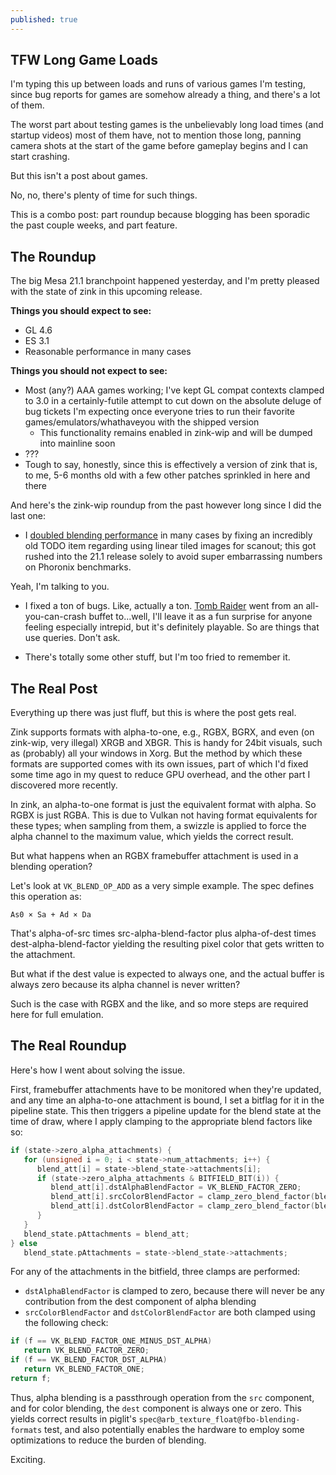```yaml
---
published: true
---
```

## TFW Long Game Loads

I'm typing this up between loads and runs of various games I'm testing, since bug reports for games are somehow already a thing, and there's a lot of them.

The worst part about testing games is the unbelievably long load times (and startup videos) most of them have, not to mention those long, panning camera shots at the start of the game before gameplay begins and I can start crashing.

But this isn't a post about games.

No, no, there's plenty of time for such things.

This is a combo post: part roundup because blogging has been sporadic the past couple weeks, and part feature.

## The Roundup
The big Mesa 21.1 branchpoint happened yesterday, and I'm pretty pleased with the state of zink in this upcoming release.

**Things you should expect to see:**
* GL 4.6
* ES 3.1
* Reasonable performance in many cases

**Things you should not expect to see:**
* Most (any?) AAA games working; I've kept GL compat contexts clamped to 3.0 in a certainly-futile attempt to cut down on the absolute deluge of bug tickets I'm expecting once everyone tries to run their favorite games/emulators/whathaveyou with the shipped version
  * This functionality remains enabled in zink-wip and will be dumped into mainline soon
* ???
* Tough to say, honestly, since this is effectively a version of zink that is, to me, 5-6 months old with a few other patches sprinkled in here and there

And here's the zink-wip roundup from the past however long since I did the last one:
* I [doubled blending performance](https://gitlab.freedesktop.org/mesa/mesa/-/merge_requests/10180) in many cases by fixing an incredibly old TODO item regarding using linear tiled images for scanout; this got rushed into the 21.1 release solely to avoid super embarrassing numbers on Phoronix benchmarks.

Yeah, I'm talking to you.

* I fixed a ton of bugs. Like, actually a ton. [Tomb Raider](https://store.steampowered.com/app/203160/Tomb_Raider/) went from an all-you-can-crash buffet to...well, I'll leave it as a fun surprise for anyone feeling especially intrepid, but it's definitely playable. So are things that use queries. Don't ask.

* There's totally some other stuff, but I'm too fried to remember it.

## The Real Post
Everything up there was just fluff, but this is where the post gets real.

Zink supports formats with alpha-to-one, e.g., RGBX, BGRX, and even (on zink-wip, very illegal) XRGB and XBGR. This is handy for 24bit visuals, such as (probably) all your windows in Xorg. But the method by which these formats are supported comes with its own issues, part of which I'd fixed some time ago in my quest to reduce GPU overhead, and the other part I discovered more recently.

In zink, an alpha-to-one format is just the equivalent format with alpha. So RGBX is just RGBA. This is due to Vulkan not having format equivalents for these types; when sampling from them, a swizzle is applied to force the alpha channel to the maximum value, which yields the correct result.

But what happens when an RGBX framebuffer attachment is used in a blending operation?

Let's look at `VK_BLEND_OP_ADD` as a very simple example. The spec defines this operation as:

`As0 × Sa + Ad × Da`

That's alpha-of-src times src-alpha-blend-factor plus alpha-of-dest times dest-alpha-blend-factor yielding the resulting pixel color that gets written to the attachment.

But what if the dest value is expected to always one, and the actual buffer is always zero because its alpha channel is never written?

Such is the case with RGBX and the like, and so more steps are required here for full emulation.

## The Real Roundup
Here's how I went about solving the issue.

First, framebuffer attachments have to be monitored when they're updated, and any time an alpha-to-one attachment is bound, I set a bitflag for it in the pipeline state. This then triggers a pipeline update for the blend state at the time of draw, where I apply clamping to the appropriate blend factors like so:

```c
if (state->zero_alpha_attachments) {
   for (unsigned i = 0; i < state->num_attachments; i++) {
      blend_att[i] = state->blend_state->attachments[i];
      if (state->zero_alpha_attachments & BITFIELD_BIT(i)) {
         blend_att[i].dstAlphaBlendFactor = VK_BLEND_FACTOR_ZERO;
         blend_att[i].srcColorBlendFactor = clamp_zero_blend_factor(blend_att[i].srcColorBlendFactor);
         blend_att[i].dstColorBlendFactor = clamp_zero_blend_factor(blend_att[i].dstColorBlendFactor);
      }
   }
   blend_state.pAttachments = blend_att;
} else
   blend_state.pAttachments = state->blend_state->attachments;
```

For any of the attachments in the bitfield, three clamps are performed:
* `dstAlphaBlendFactor` is clamped to zero, because there will never be any contribution from the dest component of alpha blending
* `srcColorBlendFactor` and `dstColorBlendFactor` are both clamped using the following check:

```c
if (f == VK_BLEND_FACTOR_ONE_MINUS_DST_ALPHA)
   return VK_BLEND_FACTOR_ZERO;
if (f == VK_BLEND_FACTOR_DST_ALPHA)
   return VK_BLEND_FACTOR_ONE;
return f;
```

Thus, alpha blending is a passthrough operation from the `src` component, and for color blending, the `dest` component is always one or zero. This yields correct results in piglit's `spec@arb_texture_float@fbo-blending-formats` test, and also potentially enables the hardware to employ some optimizations to reduce the burden of blending.

Exciting.
